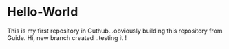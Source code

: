 # Hello-World
This is my first repository in Guthub...obviously building this repository from Guide.
Hi, new branch created ..testing it !
